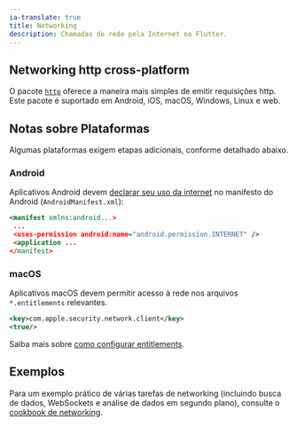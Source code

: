 ```yaml
---
ia-translate: true
title: Networking
description: Chamadas de rede pela Internet no Flutter.
---
```


## Networking http cross-platform

O pacote [`http`][] oferece a maneira mais simples de emitir requisições http. Este
pacote é suportado em Android, iOS, macOS, Windows, Linux e web.

## Notas sobre Plataformas

Algumas plataformas exigem etapas adicionais, conforme detalhado abaixo.

### Android

Aplicativos Android devem [declarar seu uso da internet][declare] no manifesto do
Android (`AndroidManifest.xml`):

```xml
<manifest xmlns:android...>
 ...
 <uses-permission android:name="android.permission.INTERNET" />
 <application ...
</manifest>
```

### macOS

Aplicativos macOS devem permitir acesso à rede nos arquivos `*.entitlements` relevantes.

```xml
<key>com.apple.security.network.client</key>
<true/>
```

Saiba mais sobre [como configurar entitlements][].

[como configurar entitlements]: /platform-integration/macos/building#setting-up-entitlements

## Exemplos

Para um exemplo prático de várias tarefas de networking (incluindo busca de dados,
WebSockets e análise de dados em segundo plano), consulte o
[cookbook de networking](/cookbook#networking).

[declare]: {{site.android-dev}}/training/basics/network-ops/connecting
[`http`]: {{site.pub-pkg}}/http

